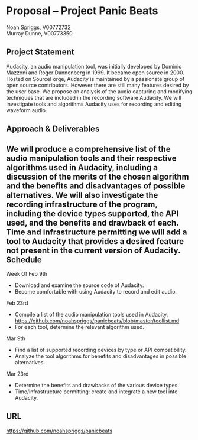 Proposal – Project Panic Beats
==============================
Noah Spriggs, V00772732  
Murray Dunne, V00773350


Project Statement
-----------------
Audacity, an audio manipulation tool, was initially developed by Dominic Mazzoni and Roger Dannenberg in 1999. It became open source in 2000. Hosted on SourceForge, Audacity is maintained by a passionate group of open source contributors. However there are still many features desired by the user base.
	We propose an analysis of the audio capturing and modifying techniques that are included in the recording software Audacity. We will investigate tools and algorithms Audacity uses for recording and editing waveform audio.  
	
Approach & Deliverables
-----------------------
We will produce a comprehensive list of the audio manipulation tools and their respective algorithms used in Audacity, including a discussion of the merits of the chosen algorithm and the benefits and disadvantages of possible alternatives.
	We will also investigate the recording infrastructure of the program, including the device types supported, the API used, and the benefits and drawback of each. Time and infrastructure permitting we will add a tool to Audacity that provides a desired feature not present in the current version of Audacity.  
Schedule
--------
Week Of
Feb 9th	
-	Download and examine the source code of Audacity. 
-	Become comfortable with using Audacity to record and edit audio.  

Feb 23rd	
-	Compile a list of the audio manipulation tools used in Audacity.  
	https://github.com/noahspriggs/panicbeats/blob/master/toollist.md
-	For each tool, determine the relevant algorithm used.  

Mar 9th	
- Find a list of supported recording devices by type or API compatibility.
-	Analyze the tool algorithms for benefits and disadvantages in possible alternatives.  

Mar 23rd
- Determine the benefits and drawbacks of the various device types.
-	Time/infrastructure permitting: create and integrate a new tool into Audacity.  

URL
---
https://github.com/noahspriggs/panicbeats 
